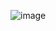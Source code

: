
![image](https://user-images.githubusercontent.com/59692344/144782393-5305290f-b9e6-4488-b7e8-107e4fe02ca1.png)
